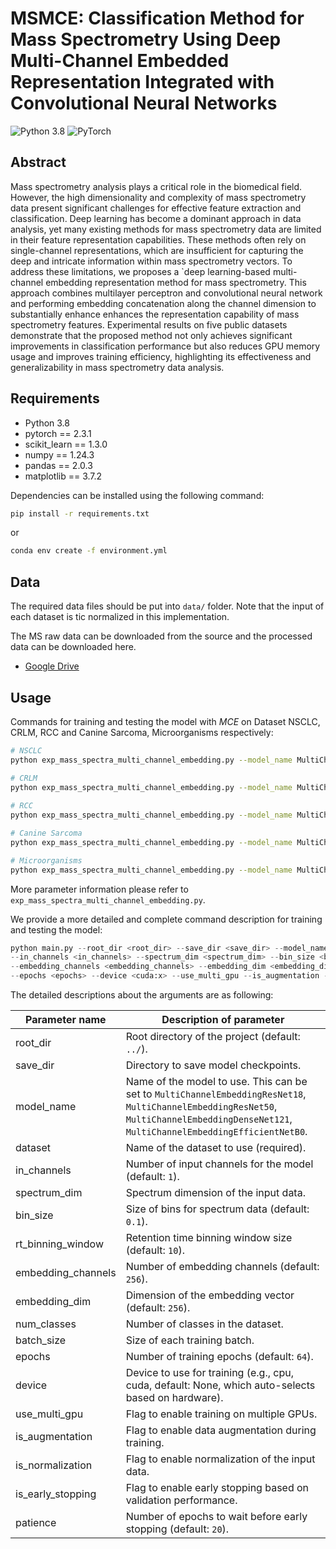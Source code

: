 # MSMCE: Classification Method for Mass Spectrometry Using Deep Multi-Channel Embedded Representation Integrated with Convolutional Neural Networks
![Python 3.8](https://img.shields.io/badge/python-3.8-green.svg?style=plastic)
![PyTorch](https://img.shields.io/badge/PyTorch%20-%23EE4C2C.svg?style=plastic)

[//]: # (This is the origin Pytorch implementation of MCE &#40;Multi Channel Embedding&#41; in the following paper: )
[//]: # ([Classification Method for Mass Spectrometry Using Deep Multi-Channel Embedded Representation Integrated with Convolutional Neural Networks]&#40;https://arxiv.org/abs/2012.07436&#41;.)

## Abstract
Mass spectrometry analysis plays a critical role in the biomedical field. 
However, the high dimensionality and complexity of mass spectrometry data present significant challenges for effective feature extraction and classification. 
Deep learning has become a dominant approach in data analysis, yet many existing methods for mass spectrometry data are limited in their feature representation capabilities. 
These methods often rely on single-channel representations, which are insufficient for capturing the deep and intricate information within mass spectrometry vectors. 
To address these limitations, we proposes a `deep learning-based multi-channel embedding representation method for mass spectrometry. 
This approach combines multilayer perceptron and convolutional neural network and performing embedding concatenation along the channel dimension to substantially enhance enhances the representation capability of mass spectrometry features. 
Experimental results on five public datasets demonstrate that the proposed method not only achieves significant improvements in classification performance but also reduces GPU memory usage and improves training efficiency, highlighting its effectiveness and generalizability in mass spectrometry data analysis.

## Requirements

- Python 3.8
- pytorch == 2.3.1
- scikit_learn == 1.3.0
- numpy == 1.24.3
- pandas == 2.0.3
- matplotlib == 3.7.2


Dependencies can be installed using the following command:
```bash
pip install -r requirements.txt
```
or
```bash
conda env create -f environment.yml
```

## Data
The required data files should be put into `data/` folder. Note that the input of each dataset is tic normalized in this implementation.

The MS raw data can be downloaded from the source and the processed data can be downloaded here.
- [Google Drive](https://drive.google.com/drive/folders/16CIJCkPArsCuJrTgT7Y20jWUpHtflFNH?usp=sharing)

## Usage
Commands for training and testing the model with *MCE* on Dataset NSCLC, CRLM, RCC and Canine Sarcoma, Microorganisms respectively:

```bash
# NSCLC
python exp_mass_spectra_multi_channel_embedding.py --model_name MultiChannelEmbeddingResNet50 --dataset nsclc --num_classes 12 --in_channels 1 --spectrum_dim 15000 --embedding_channels 256 --embedding_dim 1024 --device cuda:0 --batch_size 128 --epochs 64 --patience 20 --is_normalization

# CRLM
python exp_mass_spectra_multi_channel_embedding.py --model_name MultiChannelEmbeddingResNet50 --dataset crlm --num_classes 12 --in_channels 1 --spectrum_dim 15000 --embedding_channels 256 --embedding_dim 1024 --device cuda:0 --batch_size 128 --epochs 64 --patience 20 --is_normalization
  
# RCC
python exp_mass_spectra_multi_channel_embedding.py --model_name MultiChannelEmbeddingResNet50 --dataset rcc_posion --num_classes 12 --in_channels 1 --spectrum_dim 15000 --embedding_channels 256 --embedding_dim 1024 --device cuda:0 --batch_size 128 --epochs 64 --patience 20 --is_normalization 

# Canine Sarcoma
python exp_mass_spectra_multi_channel_embedding.py --model_name MultiChannelEmbeddingResNet50 --dataset canine_sarcoma_posion --num_classes 12 --in_channels 1 --spectrum_dim 15000 --embedding_channels 256 --embedding_dim 1024 --device cuda:0 --batch_size 32 --epochs 64 --patience 20 --is_normalization 

# Microorganisms
python exp_mass_spectra_multi_channel_embedding.py --model_name MultiChannelEmbeddingResNet50 --dataset microorganisms --num_classes 5 --in_channels 1 --spectrum_dim 19000 --embedding_channels 256 --embedding_dim 1024 --device cuda:0 --batch_size 8 --epochs 64 --patience 20 --is_normalization 
```

More parameter information please refer to `exp_mass_spectra_multi_channel_embedding.py`.

We provide a more detailed and complete command description for training and testing the model:

```python
python main.py --root_dir <root_dir> --save_dir <save_dir> --model_name <model> --dataset <dataset> \
--in_channels <in_channels> --spectrum_dim <spectrum_dim> --bin_size <bin_size> --rt_binning_window <rt_binning_window> \
--embedding_channels <embedding_channels> --embedding_dim <embedding_dim> --num_classes <num_classes> --batch_size <batch_size> \
--epochs <epochs> --device <cuda:x> --use_multi_gpu --is_augmentation --is_normalization --is_early_stopping --patience <patience>\ 
```

The detailed descriptions about the arguments are as following:

| Parameter name     | Description of parameter                                                                                                                                                                  |
|--------------------|-------------------------------------------------------------------------------------------------------------------------------------------------------------------------------------------|
| root_dir           | Root directory of the project (default: `../`).                                                                                                                                           |
| save_dir           | Directory to save model checkpoints.                                                                                                                                                      |
| model_name         | Name of the model to use. This can be set to `MultiChannelEmbeddingResNet18`, `MultiChannelEmbeddingResNet50`, `MultiChannelEmbeddingDenseNet121`, `MultiChannelEmbeddingEfficientNetB0`. |
| dataset            | Name of the dataset to use (required).                                                                                                                                                    |
| in_channels        | Number of input channels for the model (default: `1`).                                                                                                                                    |
| spectrum_dim       | Spectrum dimension of the input data.                                                                                                                                                     |
| bin_size           | Size of bins for spectrum data (default: `0.1`).                                                                                                                                          |
| rt_binning_window  | Retention time binning window size (default: `10`).                                                                                                                                       |
| embedding_channels | Number of embedding channels (default: `256`).                                                                                                                                            |
| embedding_dim      | Dimension of the embedding vector (default: `256`).                                                                                                                                       |
| num_classes        | Number of classes in the dataset.                                                                                                                                                         |
| batch_size         | Size of each training batch.                                                                                                                                                              |
| epochs             | Number of training epochs (default: `64`).                                                                                                                                                |
| device             | Device to use for training (e.g., cpu, cuda, default: None, which auto-selects based on hardware).                                                                                        |
| use_multi_gpu      | Flag to enable training on multiple GPUs.                                                                                                                                                 |
| is_augmentation    | Flag to enable data augmentation during training.                                                                                                                                         |
| is_normalization   | Flag to enable normalization of the input data.                                                                                                                                           |
| is_early_stopping  | Flag to enable early stopping based on validation performance.                                                                                                                            |
| patience           | Number of epochs to wait before early stopping (default: `20`).                                                                                                                           |
